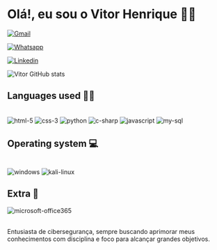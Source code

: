 

# Olá!, eu sou o Vitor Henrique 🙋‍♂️

[![Gmail](https://img.shields.io/badge/Gmail-D14836?style=for-the-badge&logo=gmail&logoColor=white)](mailto:vitorfonsecaxs@gmail.com)

[![Whatsapp](https://img.shields.io/badge/WhatsApp-25D366?style=for-the-badge&logo=whatsapp&logoColor=white)](https://wa.me/+5516981021555)

[![Linkedin](https://img.shields.io/badge/LinkedIn-0077B5?style=for-the-badge&logo=linkedin&logoColor=white)](https://www.linkedin.com/in/vitor-henrique-fonseca-4903b12b8/)

![Vitor GitHub stats](https://github-readme-stats.vercel.app/api?username=vitor-henri&show_icons=true&theme=synthwave)

## Languages ​​used 👨‍💻

<div style="display: inline_block;"><br/>
    <img align="center" alt="html-5" src="https://img.shields.io/badge/HTML5-E34F26?style=for-the-badge&logo=html5&logoColor=white">
    <img align="center" alt="css-3" src="https://img.shields.io/badge/CSS3-1572B6?style=for-the-badge&logo=css3&logoColor=white">
    <img align="center" alt="python" src="https://img.shields.io/badge/Python-3776AB?style=for-the-badge&logo=python&logoColor=white">
    <img align="center" alt="c-sharp" src="https://img.shields.io/badge/C%23-239120?style=for-the-badge&logo=c-sharp&logoColor=white">
    <img align="center" alt="javascript" src="https://img.shields.io/badge/JavaScript-323330?style=for-the-badge&logo=javascript&logoColor=F7DF1E">
    <img align="center" alt="my-sql" src="https://img.shields.io/badge/MySQL-00000F?style=for-the-badge&logo=mysql&logoColor=white">
</div>

## Operating system 💻

<div style="display: inline_block;"><br/>
    <img align="center" alt="windows" src="https://img.shields.io/badge/Windows-0078D6?style=for-the-badge&logo=windows&logoColor=white">
    <img align="center" alt="kali-linux" src="https://img.shields.io/badge/Kali_Linux-557C94?style=for-the-badge&logo=kali-linux&logoColor=white">
</div>

## Extra 💾

<img align="center" alt="microsoft-office365" src="https://img.shields.io/badge/Microsoft_Office-D83B01?style=for-the-badge&logo=microsoft-office&logoColor=white">
<br><br/>

Entusiasta de cibersegurança, sempre buscando aprimorar meus conhecimentos com disciplina e foco para alcançar grandes objetivos.
